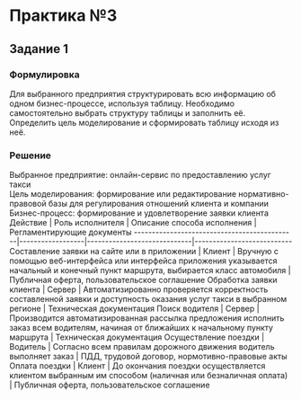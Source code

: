 # Практика №3
## Задание 1
### Формулировка
Для выбранного предприятия структурировать всю информацию об одном бизнес-процессе, используя таблицу. Необходимо самостоятельно выбрать структуру таблицы и заполнить её. Определить цель моделирование и сформировать таблицу исходя из неё.
### Решение
Выбранное предприятие: онлайн-сервис по предоставлению услуг такси<br>
Цель моделирования: формирование или редактирование нормативно-правовой базы для регулирования отношений клиента и компании<br>
Бизнес-процесс: формирование и удовлетворение заявки клиента<br>
Действие                                     | Роль исполнителя | Описание способа исполнения | Регламентирующие документы
---------------------------------------------|------------------|-----------------------------|---------------------------
Составление заявки на сайте или в приложении | Клиент           | Вручную с помощью веб-интерфейса или интерфейса приложения указывается начальный и конечный пункт маршрута, выбирается класс автомобиля | Публичная оферта, пользовательское соглашение
Обработка заявки клиента                     | Сервер           | Автоматизированно проверяется корректность составленной заявки и доступность оказания услуг такси в выбранном регионе | Техническая документация
Поиск водителя                               | Сервер           | Производится автоматизированная рассылка предложения исполнить заказ всем водителям, начиная от ближайших к начальному пункту маршрута | Техническая документация
Осуществление поездки                        | Водитель         | Согласно всем правилам дорожного движения водитель выполняет заказ | ПДД, трудовой договор, нормотивно-правовые акты
Оплата поездки                               | Клиент           | До окончания поездки осуществляется клиентом выбранным им способом (наличная или безналичная оплата) | Публичная оферта, пользовательское соглашение

